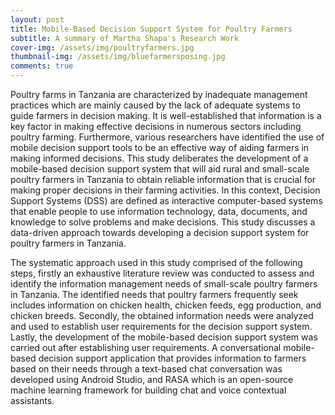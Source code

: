 ```yaml
---
layout: post
title: Mobile-Based Decision Support System for Poultry Farmers
subtitle: A summary of Martha Shapa's Research Work
cover-img: /assets/img/poultryfarmers.jpg
thumbnail-img: /assets/img/bluefarmersposing.jpg
comments: true
---
```


Poultry farms in Tanzania are characterized by inadequate management practices which are mainly caused by the lack of adequate systems to guide farmers in decision making. It is well-established that information is a key factor in making effective decisions in numerous sectors including poultry farming. Furthermore, various researchers have identified the use of mobile decision support tools to be an effective way of aiding farmers in making informed decisions. This study deliberates the development of a mobile-based decision support system that will aid rural and small-scale poultry farmers in Tanzania to obtain reliable information that is crucial for making proper decisions in their farming activities. In this context, Decision Support Systems (DSS) are defined as interactive computer-based systems that enable people to use information technology, data, documents, and knowledge to solve problems and make decisions. This study discusses a data-driven approach towards developing a decision support system for poultry farmers in Tanzania.

The systematic approach used in this study comprised of the following steps, firstly an exhaustive literature review was conducted to assess and identify the information management needs of small-scale poultry farmers in Tanzania. The identified needs that poultry farmers frequently seek includes information on chicken health, chicken feeds, egg production, and chicken breeds. Secondly, the obtained information needs were analyzed and used to establish user requirements for the decision support system. Lastly, the development of the mobile-based decision support system was carried out after establishing user requirements. A conversational mobile-based decision support application that provides information to farmers based on their needs through a text-based chat conversation was developed using Android Studio, and RASA which is an open-source machine learning framework for building chat and voice contextual assistants.
